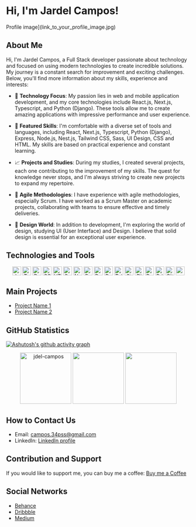 # Hi, I'm Jardel Campos!

Profile image](link_to_your_profile_image.jpg)


## About Me

Hi, I'm Jardel Campos, a Full Stack developer passionate about technology and focused on using modern technologies to create incredible solutions. My journey is a constant search for improvement and exciting challenges. Below, you'll find more information about my skills, experience and interests:

- 🚀 **Technology Focus**: My passion lies in web and mobile application development, and my core technologies include React.js, Next.js, Typescript, and Python (Django). These tools allow me to create amazing applications with impressive performance and user experience.

- 🔧 **Featured Skills**: I'm comfortable with a diverse set of tools and languages, including React, Next.js, Typescript, Python (Django), Express, Node.js, Nest.js, Tailwind CSS, Sass, UI Design, CSS and HTML. My skills are based on practical experience and constant learning.

- 📈 **Projects and Studies**: During my studies, I created several projects, each one contributing to the improvement of my skills. The quest for knowledge never stops, and I'm always striving to create new projects to expand my repertoire.

- 🤝 **Agile Methodologies**: I have experience with agile methodologies, especially Scrum. I have worked as a Scrum Master on academic projects, collaborating with teams to ensure effective and timely deliveries.

- 🎨 **Design World**: In addition to development, I'm exploring the world of design, studying UI (User Interface) and Design. I believe that solid design is essential for an exceptional user experience.


## Technologies and Tools

<div align="center">
<!--   <h3> Tools I know </h3>
    <div>  -->
      <img height="24em" src="https://img.shields.io/badge/JavaScript-F7DF1E?style=for-the-badge&logo=javascript&logoColor=black" alt="JavaScript" />
      <img height="24em" src="https://img.shields.io/badge/TypeScript-007ACC?style=for-the-badge&logo=typescript&logoColor=white" alt="Typescript" />
      <img height="24em" src="https://img.shields.io/badge/React-20232A?style=for-the-badge&logo=react&logoColor=61DAFB" alt="React.js" />
      <img height="24em" src="https://img.shields.io/badge/CSS3-1572B6?style=for-the-badge&logo=css3&logoColor=white" alt="CSS 3" />
<!--     </div>
    <div>  -->
      <img height="24em" src="https://img.shields.io/badge/HTML5-E34F26?style=for-the-badge&logo=html5&logoColor=white" alt="HTML 5" />
      <img height="24em" src="https://img.shields.io/badge/Sass-CC6699?style=for-the-badge&logo=sass&logoColor=white" alt="Sass" />
      <img height="24em" src="https://img.shields.io/badge/Node.js-43853D?style=for-the-badge&logo=node.js&logoColor=white" alt="Node.js" />
      <img height="24em" src="https://img.shields.io/badge/Express.js-404D59?style=for-the-badge" alt="Express.js" />
<!--     </div>
    <div>  -->
      <img height="24em" src="https://img.shields.io/badge/PostgreSQL-316192?style=for-the-badge&logo=postgresql&logoColor=white" alt="PostgreSQL" />
      <img height="24em" src="https://img.shields.io/badge/Python-14354C?style=for-the-badge&logo=python&logoColor=white" alt="Python" />
      <img height="24em" src="https://img.shields.io/badge/Tailwind_CSS-38B2AC?style=for-the-badge&logo=tailwind-css&logoColor=white" alt="Tailwind CSS" />
      <img height="24em" src="https://img.shields.io/badge/styled--components-DB7093?style=for-the-badge&logo=styled-components&logoColor=white" alt="Style Componentes" />
<!--     </div>
    <div>  -->
      <img height="24em" src="https://img.shields.io/badge/Django-092E20?style=for-the-badge&logo=django&logoColor=white" alt="Django" />
      <img height="24em" src="https://img.shields.io/badge/React_Router-CA4245?style=for-the-badge&logo=react-router&logoColor=white" alt="React Router" />
      <img height="24em" src="https://img.shields.io/badge/Prisma-3982CE?style=for-the-badge&logo=Prisma&logoColor=white" alt="Prisma" />
      <img height="24em" src="https://img.shields.io/badge/GIT-E44C30?style=for-the-badge&logo=git&logoColor=white" alt="Git" />
<!--     </div> -->
  <img height="24em" src="" alt="" />
</div>

## Main Projects
- [Project Name 1](project_link1)
- [Project Name 2](project_link2)

## GitHub Statistics
[![Ashutosh's github activity graph](https://github-readme-activity-graph.vercel.app/graph?username=Jdel-Campos&bg_color=4f4f4f&color=ffffff&line=d6d6d6&point=ffffff&area=true&hide_border=true)](https://github.com/ashutosh00710/github-readme-activity-graph)

<div align="center">
  <img height="140em" src="https://github-readme-streak-stats.herokuapp.com/?user=jdel-campos&" alt="jdel-campos" />
  <img height="140em" src="https://github-readme-stats.vercel.app/api?username=jdel-campos&show_icons=true&theme=dark&include_all_commits=true&count_private=true"/>
  <img height="140em" src="https://github-readme-stats.vercel.app/api/top-langs/?username=jdel-campos&layout=compact&langs_count=7&theme=dark"/>
</div>


## How to Contact Us
- Email: campos.34pss@gmail.com
- LinkedIn: [LinkedIn profile](https://www.linkedin.com/in/jardel-campos-5769a819a/)

## Contribution and Support
If you would like to support me, you can buy me a coffee: [Buy me a Coffee](https://www.buymeacoffee.com/jdelcampos)

## Social Networks
- [Behance](https://www.behance.net/jdelcampos)
- [Dribbble](https://dribbble.com/jdel_campos)
- [Medium](https://medium.com/@jdelcampos)
